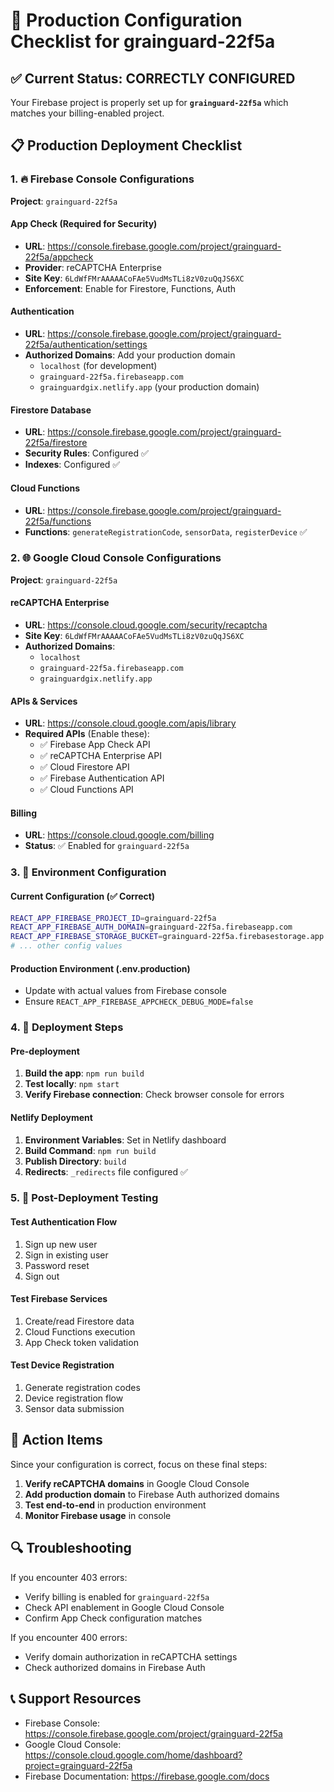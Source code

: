 # 🚀 Production Configuration Checklist for grainguard-22f5a

## ✅ Current Status: CORRECTLY CONFIGURED

Your Firebase project is properly set up for **`grainguard-22f5a`** which matches your billing-enabled project.

## 📋 Production Deployment Checklist

### 1. 🔥 Firebase Console Configurations
**Project**: `grainguard-22f5a`

#### App Check (Required for Security)
- **URL**: https://console.firebase.google.com/project/grainguard-22f5a/appcheck
- **Provider**: reCAPTCHA Enterprise
- **Site Key**: `6LdWfFMrAAAAACoFAe5VudMsTLi8zV0zuQqJS6XC`
- **Enforcement**: Enable for Firestore, Functions, Auth

#### Authentication
- **URL**: https://console.firebase.google.com/project/grainguard-22f5a/authentication/settings
- **Authorized Domains**: Add your production domain
  - `localhost` (for development)
  - `grainguard-22f5a.firebaseapp.com`
  - `grainguardgix.netlify.app` (your production domain)

#### Firestore Database
- **URL**: https://console.firebase.google.com/project/grainguard-22f5a/firestore
- **Security Rules**: Configured ✅
- **Indexes**: Configured ✅

#### Cloud Functions
- **URL**: https://console.firebase.google.com/project/grainguard-22f5a/functions
- **Functions**: `generateRegistrationCode`, `sensorData`, `registerDevice` ✅

### 2. 🌐 Google Cloud Console Configurations
**Project**: `grainguard-22f5a`

#### reCAPTCHA Enterprise
- **URL**: https://console.cloud.google.com/security/recaptcha
- **Site Key**: `6LdWfFMrAAAAACoFAe5VudMsTLi8zV0zuQqJS6XC`
- **Authorized Domains**:
  - `localhost`
  - `grainguard-22f5a.firebaseapp.com`
  - `grainguardgix.netlify.app`

#### APIs & Services
- **URL**: https://console.cloud.google.com/apis/library
- **Required APIs** (Enable these):
  - ✅ Firebase App Check API
  - ✅ reCAPTCHA Enterprise API
  - ✅ Cloud Firestore API
  - ✅ Firebase Authentication API
  - ✅ Cloud Functions API

#### Billing
- **URL**: https://console.cloud.google.com/billing
- **Status**: ✅ Enabled for `grainguard-22f5a`

### 3. 🔧 Environment Configuration

#### Current Configuration (✅ Correct)
```bash
REACT_APP_FIREBASE_PROJECT_ID=grainguard-22f5a
REACT_APP_FIREBASE_AUTH_DOMAIN=grainguard-22f5a.firebaseapp.com
REACT_APP_FIREBASE_STORAGE_BUCKET=grainguard-22f5a.firebasestorage.app
# ... other config values
```

#### Production Environment (.env.production)
- Update with actual values from Firebase console
- Ensure `REACT_APP_FIREBASE_APPCHECK_DEBUG_MODE=false`

### 4. 🚀 Deployment Steps

#### Pre-deployment
1. **Build the app**: `npm run build`
2. **Test locally**: `npm start`
3. **Verify Firebase connection**: Check browser console for errors

#### Netlify Deployment
1. **Environment Variables**: Set in Netlify dashboard
2. **Build Command**: `npm run build`
3. **Publish Directory**: `build`
4. **Redirects**: `_redirects` file configured ✅

### 5. 🧪 Post-Deployment Testing

#### Test Authentication Flow
1. Sign up new user
2. Sign in existing user
3. Password reset
4. Sign out

#### Test Firebase Services  
1. Create/read Firestore data
2. Cloud Functions execution
3. App Check token validation

#### Test Device Registration
1. Generate registration codes
2. Device registration flow
3. Sensor data submission

## 🎯 Action Items

Since your configuration is correct, focus on these final steps:

1. **Verify reCAPTCHA domains** in Google Cloud Console
2. **Add production domain** to Firebase Auth authorized domains
3. **Test end-to-end** in production environment
4. **Monitor Firebase usage** in console

## 🔍 Troubleshooting

If you encounter 403 errors:
- Verify billing is enabled for `grainguard-22f5a`
- Check API enablement in Google Cloud Console
- Confirm App Check configuration matches

If you encounter 400 errors:
- Verify domain authorization in reCAPTCHA settings
- Check authorized domains in Firebase Auth

## 📞 Support Resources

- Firebase Console: https://console.firebase.google.com/project/grainguard-22f5a
- Google Cloud Console: https://console.cloud.google.com/home/dashboard?project=grainguard-22f5a
- Firebase Documentation: https://firebase.google.com/docs
